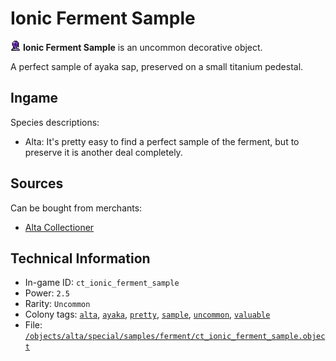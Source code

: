 # Ionic Ferment Sample

<img src="https://raw.githubusercontent.com/Ceterai/Enternia/main/objects/alta/special/samples/ferment/icon.png" alt="Ionic Ferment Sample icon" loading="lazy" height="16px" width="auto" /> **Ionic Ferment Sample** is an uncommon decorative object.

A perfect sample of ayaka sap, preserved on a small titanium pedestal.

## Ingame

Species descriptions:

- Alta: It's pretty easy to find a perfect sample of the ferment, but to preserve it is another deal completely.

## Sources

Can be bought from merchants:

- [Alta Collectioner](https://ceterai.github.io/MyEnternia/Wiki/AltaCollectioner)

## Technical Information

- In-game ID: `ct_ionic_ferment_sample`
- Power: `2.5`
- Rarity: `Uncommon`
- Colony tags: [`alta`](https://ceterai.github.io/MyEnternia/Wiki/Tags/Alta), [`ayaka`](https://ceterai.github.io/MyEnternia/Wiki/Tags/Ayaka), [`pretty`](https://ceterai.github.io/MyEnternia/Wiki/Tags/Pretty), [`sample`](https://ceterai.github.io/MyEnternia/Wiki/Tags/Sample), [`uncommon`](https://ceterai.github.io/MyEnternia/Wiki/Tags/Uncommon), [`valuable`](https://ceterai.github.io/MyEnternia/Wiki/Tags/Valuable)
- File: [`/objects/alta/special/samples/ferment/ct_ionic_ferment_sample.object`](https://github.com/Ceterai/Enternia/blob/main/objects/alta/special/samples/ferment/ct_ionic_ferment_sample.object)
